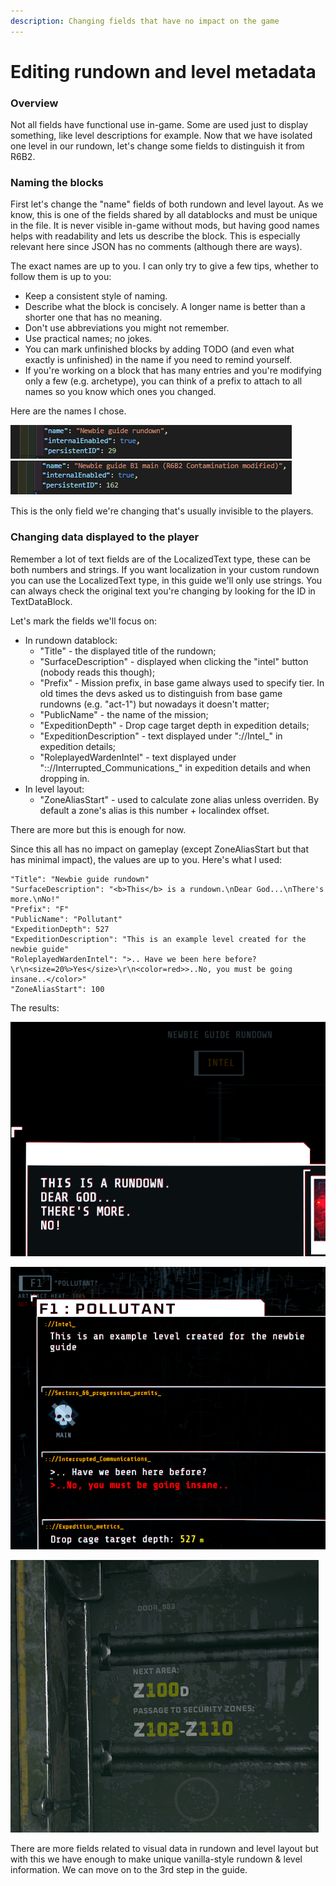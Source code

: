 ```yaml
---
description: Changing fields that have no impact on the game
---
```


# Editing rundown and level metadata

### Overview

Not all fields have functional use in-game. Some are used just to display something, like level descriptions for example. Now that we have isolated one level in our rundown, let's change some fields to distinguish it from R6B2.

### Naming the blocks

First let's change the "name" fields of both rundown and level layout. As we know, this is one of the fields shared by all datablocks and must be unique in the file. It is never visible in-game without mods, but having good names helps with readability and lets us describe the block. This is especially relevant here since JSON has no comments (although there are ways).

The exact names are up to you. I can only try to give a few tips, whether to follow them is up to you:

* Keep a consistent style of naming.
* Describe what the block is concisely. A longer name is better than a shorter one that has no meaning.
* Don't use abbreviations you might not remember.
* Use practical names; no jokes.
* You can mark unfinished blocks by adding TODO (and even what exactly is unfinished) in the name if you need to remind yourself.
* If you're working on a block that has many entries and you're modifying only a few (e.g. archetype), you can think of a prefix to attach to all names so you know which ones you changed.

Here are the names I chose.

![R6 rundown and level blocks renamed](<../../.gitbook/assets/paveikslas (2).png>)



This is the only field we're changing that's usually invisible to the players.

### Changing data displayed to the player

Remember a lot of text fields are of the LocalizedText type, these can be both numbers and strings. If you want localization in your custom rundown you can use the LocalizedText type, in this guide we'll only use strings. You can always check the original text you're changing by looking for the ID in TextDataBlock.

Let's mark the fields we'll focus on:

* In rundown datablock:
  * "Title" - the displayed title of the rundown;
  * "SurfaceDescription" - displayed when clicking the "intel" button (nobody reads this though);
  * "Prefix" - Mission prefix, in base game always used to specify tier. In old times the devs asked us to distinguish from base game rundowns (e.g. "act-1") but nowadays it doesn't matter;
  * "PublicName" - the name of the mission;
  * "ExpeditionDepth" - Drop cage target depth in expedition details;
  * "ExpeditionDescription" - text displayed under "://Intel\_" in expedition details;
  * "RoleplayedWardenIntel" - text displayed under ":://Interrupted\_Communications\_" in expedition details and when dropping in.
* In level layout:
  * "ZoneAliasStart" - used to calculate zone alias unless overriden. By default a zone's alias is this number + localindex offset.

There are more but this is enough for now.

Since this all has no impact on gameplay (except ZoneAliasStart but that has minimal impact), the values are up to you. Here's what I used:

```
"Title": "Newbie guide rundown"
"SurfaceDescription": "<b>This</b> is a rundown.\nDear God...\nThere's more.\nNo!"
"Prefix": "F"
"PublicName": "Pollutant"
"ExpeditionDepth": 527
"ExpeditionDescription": "This is an example level created for the newbie guide"
"RoleplayedWardenIntel": ">.. Have we been here before?\r\n<size=20%>Yes</size>\r\n<color=red>>..No, you must be going insane..</color>"
"ZoneAliasStart": 100
```

The results:

![Edited Intel screen](<../../.gitbook/assets/paveikslas (4).png>)

![Edited expedition details](<../../.gitbook/assets/image (30) (1).png>)

![Changed zone aliases](<../../.gitbook/assets/paveikslas (3) (1).png>)

There are more fields related to visual data in rundown and level layout but with this we have enough to make unique vanilla-style rundown & level information. We can move on to the 3rd step in the guide.
